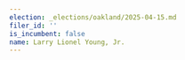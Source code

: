 ```yaml
---
election: _elections/oakland/2025-04-15.md
filer_id: ''
is_incumbent: false
name: Larry Lionel Young, Jr.
---
```

